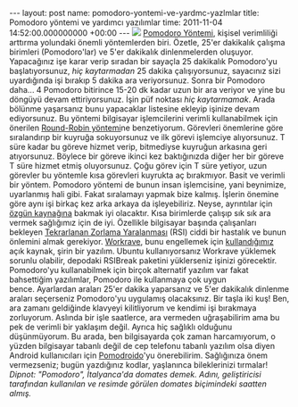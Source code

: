 --- layout: post name: pomodoro-yontemi-ve-yardmc-yazlmlar title: Pomodoro yöntemi ve yardımcı yazılımlar time: 2011-11-04 14:52:00.000000000 +00:00 ---
[![](http://upload.wikimedia.org/wikipedia/commons/3/34/Il_pomodoro.jpg)](http://upload.wikimedia.org/wikipedia/commons/3/34/Il_pomodoro.jpg)
[Pomodoro Yöntemi](http://www.pomodorotechnique.com/), kişisel verimliliği arttırma yolundaki önemli yöntemlerden biri. Özetle, 25'er dakikalık çalışma birimleri (Pomodoro'lar) ve 5'er dakikalık dinlenmelerden oluşuyor. Yapacağınız işe karar verip sıradan bir sayaçla 25 dakikalık Pomodoro'yu başlatıyorsunuz, *hiç kaytarmadan* 25 dakika çalışıyorsunuz, sayacınız sizi uyardığında işi bırakıp 5 dakika ara veriyorsunuz. Sonra bir Pomodoro daha... 4 Pomodoro bitirince 15-20 dk kadar uzun bir ara veriyor ve yine bu döngüyü devam ettiriyorsunuz. İşin püf noktası *hiç kaytarmamak*. Arada bölünme yaşarsanız bunu yapacaklar listesine ekleyip işinize devam ediyorsunuz.
Bu yöntemi bilgisayar işlemcilerini verimli kullanabilmek için önerilen [Round-Robin yöntemi](http://en.wikipedia.org/wiki/Round-robin_scheduling)ne benzetiyorum. Görevleri önemlerine göre sıralandırıp bir kuyruğa sokuyorsunuz ve ilk görevi işlemciye alıyorsunuz. T süre kadar bu göreve hizmet verip, bitmediyse kuyruğun arkasına geri atıyorsunuz. Böylece bir göreve ikinci kez baktığınızda diğer her bir göreve T süre hizmet etmiş oluyorsunuz. Çoğu görev için T süre yetiyor, uzun görevler bu yöntemle kısa görevleri kuyrukta aç bırakmıyor. Basit ve verimli bir yöntem.
Pomodoro yöntemi de bunun insan işlemcisine, yani beynimize, uyarlanmış hali gibi. Fakat sıralamayı yapmak bize kalmış. İşlerin önemine göre aynı işi birkaç kez arka arkaya da işleyebiliriz. Neyse, ayrıntılar için [özgün kaynağına](http://www.pomodorotechnique.com/) bakmak iyi olacaktır.
Kısa birimlerde çalışıp sık sık ara vermek sağlığımız için de iyi. Özellikle bilgisayar başında çalışanları bekleyen [Tekrarlanan Zorlama Yaralanması](http://www.bsm.gov.tr/ergonomi/hastalik.asp) (RSI) ciddi bir hastalık ve bunun önlemini almak gerekiyor. [Workrave](http://www.workrave.org/), bunu engellemek için [kullandığımız](http://asuyatuyolar.blogspot.com/2011/02/aman-gozlere-dikkat.html) açık kaynak, şirin bir yazılım. Ubuntu kullanıyorsanız Workrave yüklemek sorunlu olabilir, depodaki RSIBreak paketini yüklerseniz işinizi görecektir.
Pomodoro'yu kullanabilmek için birçok alternatif yazılım var fakat bahsettiğim yazılımlar, Pomodoro ile kullanmaya çok uygun bence. Ayarlardan araları 25'er dakika yaparsanız ve 5'er dakikalık dinlenme araları seçerseniz Pomodoro'yu uygulamış olacaksınız. Bir taşla iki kuş! Ben, ara zamanı geldiğinde klavyeyi kilitliyorum ve kendimi işi bırakmaya zorluyorum. Aslında bir işle saatlerce, ara vermeden uğraşabilirim ama bu pek de verimli bir yaklaşım değil. Ayrıca hiç sağlıklı olduğunu düşünmüyorum.
Bu arada, ben bilgisayarda çok zaman harcamıyorum, o yüzden bilgisayar tabanlı değil de cep telefonu tabanlı yazılım olsa diyen Android kullanıcıları için [Pomodroido](http://www.pomodroido.com/)'yu önerebilirim.
Sağlığınıza önem vermezseniz; bugün yazdığınız kodlar, yaşlanınca bileklerinizi tırmalar!
*Dipnot: "Pomodoro", İtalyanca'da domates demek. Adını, geliştiricisi tarafından kullanılan ve resimde görülen domates biçimindeki saatten almış.*
